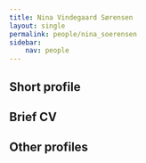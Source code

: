 ```yaml
---
title: Nina Vindegaard Sørensen
layout: single
permalink: people/nina_soerensen
sidebar:
    nav: people
---
```




## Short profile



## Brief CV


## Other profiles
